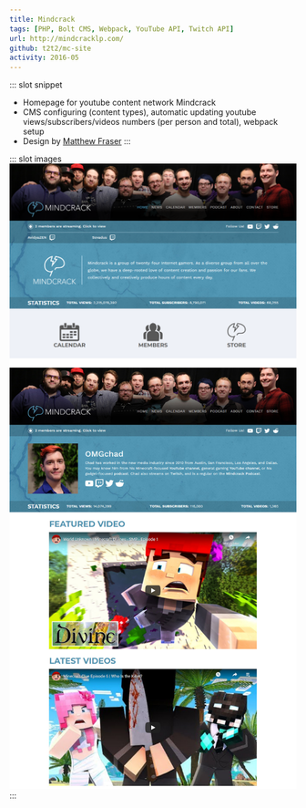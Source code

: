```yaml
---
title: Mindcrack
tags: [PHP, Bolt CMS, Webpack, YouTube API, Twitch API]
url: http://mindcracklp.com/
github: t2t2/mc-site
activity: 2016-05
---
```


::: slot snippet
* Homepage for youtube content network Mindcrack
* CMS configuring (content types), automatic updating youtube views/subscribers/videos numbers (per person and total), webpack setup
* Design by [Matthew Fraser](http://matthewfraser.ca/)
:::

::: slot images
<images-gallery>
<img src="./mindcrack/mindcrack-home.png" alt="Homepage" title="Mindcrack homepage" />
<img src="./mindcrack/mindcrack-person.jpg" alt="Person page" title="Mindcrack person page" />
</images-gallery>
:::
